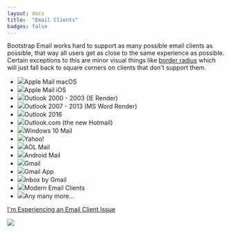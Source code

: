 ```yaml
---
layout: docs
title:  "Email Clients"
badges: false
---
```

Bootstrap Email works hard to support as many possible email clients as possible, that way all users get as close to the same experience as possible. Certain exceptions to this are minor visual things like [border radius](/docs/border-radius) which will just fall back to square corners on clients that don't support them.
<ul class="supported-client-list">
  <li><img src="/img/icons/check-green.svg" />Apple Mail macOS</li>
  <li><img src="/img/icons/check-green.svg" />Apple Mail iOS</li>
  <li><img src="/img/icons/check-green.svg" />Outlook 2000 - 2003 (IE Render)</li>
  <li><img src="/img/icons/check-green.svg" />Outlook 2007 - 2013 (MS Word Render)</li>
  <li><img src="/img/icons/check-green.svg" />Outlook 2016</li>
  <li><img src="/img/icons/check-green.svg" />Outlook.com (the new Hotmail)</li>
  <li><img src="/img/icons/check-green.svg" />Windows 10 Mail</li>
  <li><img src="/img/icons/check-green.svg" />Yahoo!</li>
  <li><img src="/img/icons/check-green.svg" />AOL Mail</li>
  <li><img src="/img/icons/check-green.svg" />Android Mail</li>
  <li><img src="/img/icons/check-green.svg" />Gmail</li>
  <li><img src="/img/icons/check-green.svg" />Gmail App</li>
  <li><img src="/img/icons/check-green.svg" />Inbox by Gmail</li>
  <li><img src="/img/icons/check-green.svg" />Modern Email Clients</li>
  <li><img src="/img/icons/check-green.svg" />Any many more...</li>
</ul>

<a class="btn btn-outline-primary" href="https://github.com/bootstrap-email/bootstrap-email/issues">I'm Experiencing an Email Client Issue</a>

<img src="/img/gifs/aol.gif" class="w-75 mx-auto d-block" />
